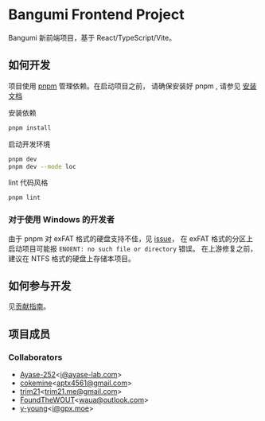 # Bangumi Frontend Project

Bangumi 新前端项目，基于 React/TypeScript/Vite。

## 如何开发

项目使用 [pnpm](https://pnpm.io/) 管理依赖。在启动项目之前，
请确保安装好 pnpm , 请参见 [安装文档](https://pnpm.io/installation)

安装依赖

```bash
pnpm install
```

启动开发环境

```bash
pnpm dev
pnpm dev --mode loc
```

lint 代码风格

```bash
pnpm lint
```

### 对于使用 Windows 的开发者

由于 pnpm 对 exFAT 格式的硬盘支持不佳，见 [issue](https://github.com/pnpm/pnpm/issues/3952)，
在 exFAT 格式的分区上启动项目可能报 `ENOENT: no such file or directory` 错误。
在上游修复之前，建议在 NTFS 格式的硬盘上存储本项目。

## 如何参与开发

见[贡献指南](./CONTRIBUTING.md)。

## 项目成员

### Collaborators

- [Ayase-252](https://github.com/Ayase-252)<<i@ayase-lab.com>>
- [cokemine](https://github.com/cokemine)<<aptx4561@gmail.com>>
- [trim21](https://github.com/trim21)<<trim21.me@gmail.com>>
- [FoundTheWOUT](https://github.com/FoundTheWOUT)<<waua@outlook.com>>
- [y-young](https://github.com/y-young)<<i@gpx.moe>>
